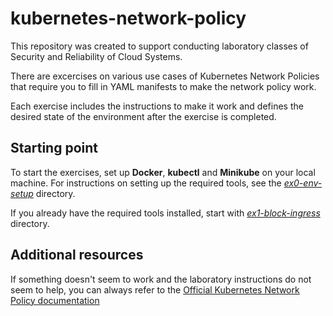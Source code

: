 # kubernetes-network-policy

This repository was created to support conducting laboratory classes of Security and Reliability of Cloud Systems.

There are excercises on various use cases of Kubernetes Network Policies that require you to fill in YAML manifests to make the network policy work.

Each exercise includes the instructions to make it work and defines the desired state of the environment after the exercise is completed.

## Starting point
To start the exercises, set up **Docker**, **kubectl** and **Minikube** on your local machine.
For instructions on setting up the required tools, see the [*ex0-env-setup*](https://github.com/Blackweather/kubernetes-network-policy/tree/master/ex0-env-setup) directory.

If you already have the required tools installed, start with [*ex1-block-ingress*](https://github.com/Blackweather/kubernetes-network-policy/tree/master/ex1-block-ingress) directory.

## Additional resources
If something doesn't seem to work and the laboratory instructions do not seem to help, you can always refer to the [Official Kubernetes Network Policy documentation](https://kubernetes.io/docs/concepts/services-networking/network-policies/)
